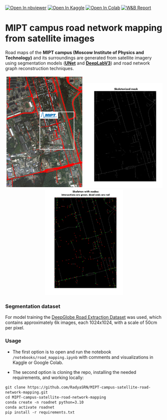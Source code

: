 [![Open In nbviewer](https://img.shields.io/badge/Jupyter-nbviewer-orange?logo=jupyter)](
https://nbviewer.org/github/RadyaSRN/MIPT-campus-satellite-road-network-mapping/blob/main/notebooks/road_mapping.ipynb)
[![Open In Kaggle](https://kaggle.com/static/images/open-in-kaggle.svg)](
https://www.kaggle.com/kernels/welcome?src=https://github.com/RadyaSRN/MIPT-campus-satellite-road-network-mapping/blob/main/notebooks/road_mapping.ipynb)
[![Open In Colab](https://colab.research.google.com/assets/colab-badge.svg)](
https://colab.research.google.com/github/RadyaSRN/MIPT-campus-satellite-road-network-mapping/blob/main/notebooks/road_mapping.ipynb)
[![W&B Report](https://img.shields.io/badge/Weights%20&%20Biases-Report-orange?logo=weightsandbiases)](
https://wandb.ai/radyasrn-mipt/CV-spring-2025/reports/CV-spring-2025-satellite-road-mapping--VmlldzoxMjA5NTU0OQ)

# MIPT campus road network mapping from satellite images
Road maps of the **MIPT campus (Moscow Institute of Physics and Technology)** and its surroundings are generated from satellite imagery using segmentation models (**[UNet](https://en.wikipedia.org/wiki/U-Net)** and **[DeepLabV3](https://docs.pytorch.org/vision/main/models/generated/torchvision.models.segmentation.deeplabv3_mobilenet_v3_large.html)**) and road network graph reconstruction techniques.

<p align="center">
  <img src="images/roadmap5-mipt.png" alt="Image 1" width="250"/>
  <img src="images/part2-step1-skeleton.png" alt="Image 2" width="250"/>
  <img src="images/part2-step3-skeleton.png" alt="Image 3" width="250"/>
</p>

### Segmentation dataset
For model training the [DeepGlobe Road Extraction Dataset](https://www.kaggle.com/datasets/balraj98/deepglobe-road-extraction-dataset) was used, which contains approximately 6k images, each 1024x1024, with a scale of 50cm per pixel.

### Usage
* The first option is to open and run the notebook `/notebooks/road_mapping.ipynb` with comments and visualizations in Kaggle or Google Colab.

* The second option is cloning the repo, installing the needed requirements, and working locally:
```
git clone https://github.com/RadyaSRN/MIPT-campus-satellite-road-network-mapping.git
cd MIPT-campus-satellite-road-network-mapping
conda create -n roadnet python=3.10
conda activate roadnet
pip install -r requirements.txt
```
